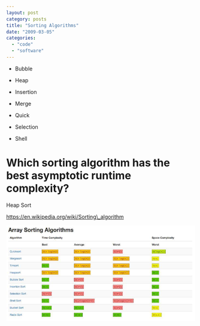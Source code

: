 ```yaml
---
layout: post
category: posts
title: "Sorting Algorithms"
date: "2009-03-05"
categories: 
  - "code"
  - "software"
---
```


- Bubble
- Heap

- Insertion

- Merge

- Quick

- Selection

- Shell

# Which sorting algorithm has the best asymptotic runtime complexity?

Heap Sort

https://en.wikipedia.org/wiki/Sorting\_algorithm

![](images/628e6d48b76004a4afb95ae28aa2328e.png)

 [](/file.axd?file=CompSci.pdf)
